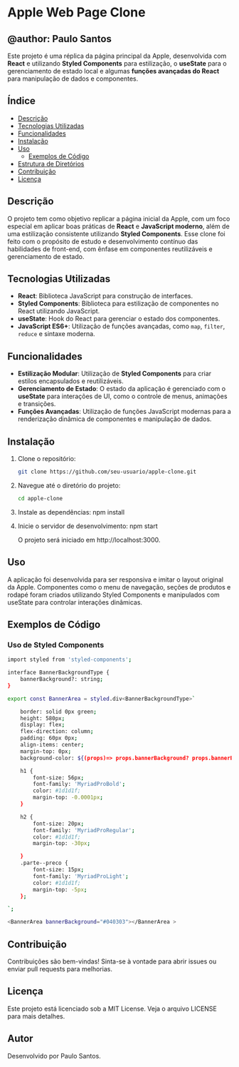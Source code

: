 # Apple Web Page Clone
## @author: Paulo Santos
Este projeto é uma réplica da página principal da Apple, desenvolvida com **React** e utilizando **Styled Components** para estilização, o **useState** para o gerenciamento de estado local e algumas **funções avançadas do React** para manipulação de dados e componentes.

## Índice
- [Descrição](#descrição)
- [Tecnologias Utilizadas](#tecnologias-utilizadas)
- [Funcionalidades](#funcionalidades)
- [Instalação](#instalação)
- [Uso](#uso)
  - [Exemplos de Código](#exemplos-de-código)
- [Estrutura de Diretórios](#estrutura-de-diretórios)
- [Contribuição](#contribuição)
- [Licença](#licença)

## Descrição

O projeto tem como objetivo replicar a página inicial da Apple, com um foco especial em aplicar boas práticas de **React** e **JavaScript moderno**, além de uma estilização consistente utilizando **Styled Components**. Esse clone foi feito com o propósito de estudo e desenvolvimento contínuo das habilidades de front-end, com ênfase em componentes reutilizáveis e gerenciamento de estado.

## Tecnologias Utilizadas

- **React**: Biblioteca JavaScript para construção de interfaces.
- **Styled Components**: Biblioteca para estilização de componentes no React utilizando JavaScript.
- **useState**: Hook do React para gerenciar o estado dos componentes.
- **JavaScript ES6+**: Utilização de funções avançadas, como `map`, `filter`, `reduce` e sintaxe moderna.

## Funcionalidades

- **Estilização Modular**: Utilização de **Styled Components** para criar estilos encapsulados e reutilizáveis.
- **Gerenciamento de Estado**: O estado da aplicação é gerenciado com o **useState** para interações de UI, como o controle de menus, animações e transições.
- **Funções Avançadas**: Utilização de funções JavaScript modernas para a renderização dinâmica de componentes e manipulação de dados.

## Instalação

1. Clone o repositório:
   ```bash
   git clone https://github.com/seu-usuario/apple-clone.git

2. Navegue até o diretório do projeto:
   ```bash
   cd apple-clone

3. Instale as dependências:
    npm install

4. Inicie o servidor de desenvolvimento:
    npm start
    
    O projeto será iniciado em http://localhost:3000.

## Uso

A aplicação foi desenvolvida para ser responsiva e imitar o layout original da Apple. Componentes como o menu de navegação, seções de produtos e rodapé foram criados utilizando Styled Components e manipulados com useState para controlar interações dinâmicas.

## Exemplos de Código
### Uso de Styled Components
```bash
import styled from 'styled-components';

interface BannerBackgroundType {
    bannerBackground?: string;
}

export const BannerArea = styled.div<BannerBackgroundType>`

    border: solid 0px green;
    height: 580px;
    display: flex;
    flex-direction: column;
    padding: 60px 0px;
    align-items: center;
    margin-top: 0px;
    background-color: ${(props)=> props.bannerBackground? props.bannerBackground : 'white'};

    h1 {
        font-size: 56px;
        font-family: 'MyriadProBold';
        color: #1d1d1f;
        margin-top: -0.0001px;
    }

    h2 {
        font-size: 20px;
        font-family: 'MyriadProRegular';
        color: #1d1d1f;
        margin-top: -30px;

    }
    .parte--preco {
        font-size: 15px;
        font-family: 'MyriadProLight';
        color: #1d1d1f;
        margin-top: -5px;
    };

`;

<BannerArea bannerBackground="#040303"></BannerArea >
```

## Contribuição
Contribuições são bem-vindas! Sinta-se à vontade para abrir issues ou enviar pull requests para melhorias.

## Licença
Este projeto está licenciado sob a MIT License. Veja o arquivo LICENSE para mais detalhes.

## Autor
Desenvolvido por Paulo Santos.

